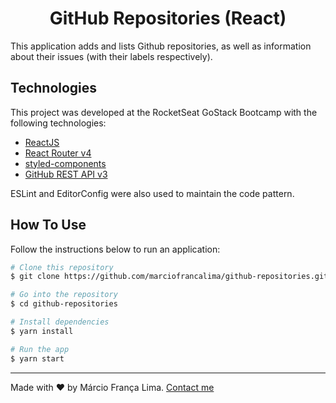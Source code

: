 <h1 align="center">
  GitHub Repositories (React)
</h1>

  This application adds and lists Github repositories, as well as information about their issues (with their labels respectively).


## Technologies

This project was developed at the RocketSeat GoStack Bootcamp with the following technologies:

-  [ReactJS](https://reactjs.org/)
-  [React Router v4](https://github.com/ReactTraining/react-router)
-  [styled-components](https://www.styled-components.com/)
-  [GitHub REST API v3](https://developer.github.com/v3/)

ESLint and EditorConfig were also used to maintain the code pattern.

## How To Use

Follow the instructions below to run an application:

```bash
# Clone this repository
$ git clone https://github.com/marciofrancalima/github-repositories.git (or use ssh)

# Go into the repository
$ cd github-repositories

# Install dependencies
$ yarn install

# Run the app
$ yarn start
```

---

Made with ♥ by Márcio França Lima. [Contact me](https://www.linkedin.com/in/m%C3%A1rcio-fran%C3%A7a-lima-916454187/)
